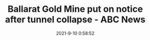 ---
"title": "Ballarat Gold Mine put on notice after tunnel collapse - ABC News"
"date": "2021-9-10 0:58:52"
"feed_name": "GOOGLENEWS"
"feed_website": "https://news.google.com/search?q=drilling%2Bincident&hl=en-US&gl=US&ceid=US:en"
"feed_rss": "https://news.google.com/rss/search?q=drilling%2Bincident&hl=en-US&gl=US&ceid=US:en"
"link": "https://www.abc.net.au/news/2021-09-10/ballarat-gold-mine-put-on-notice-after-tunnel-collapse/100450092"
"file": "_posts/136b0614c7cd37727664ff42cb1bf7d50f05685c.md"
"accident": "0"
"drilling": "0"
---